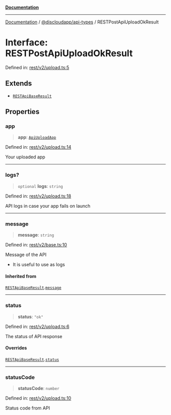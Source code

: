 [**Documentation**](../../../README.md)

***

[Documentation](../../../packages.md) / [@discloudapp/api-types](../README.md) / RESTPostApiUploadOkResult

# Interface: RESTPostApiUploadOkResult

Defined in: [rest/v2/upload.ts:5](https://github.com/discloud/discloud.app/blob/1e4ce40911bd2c25d95ae21441839a6f9ec7c445/packages/api-types/rest/v2/upload.ts#L5)

## Extends

- [`RESTApiBaseResult`](RESTApiBaseResult.md)

## Properties

### app

> **app**: [`ApiUploadApp`](ApiUploadApp.md)

Defined in: [rest/v2/upload.ts:14](https://github.com/discloud/discloud.app/blob/1e4ce40911bd2c25d95ae21441839a6f9ec7c445/packages/api-types/rest/v2/upload.ts#L14)

Your uploaded app

***

### logs?

> `optional` **logs**: `string`

Defined in: [rest/v2/upload.ts:18](https://github.com/discloud/discloud.app/blob/1e4ce40911bd2c25d95ae21441839a6f9ec7c445/packages/api-types/rest/v2/upload.ts#L18)

API logs in case your app fails on launch

***

### message

> **message**: `string`

Defined in: [rest/v2/base.ts:10](https://github.com/discloud/discloud.app/blob/1e4ce40911bd2c25d95ae21441839a6f9ec7c445/packages/api-types/rest/v2/base.ts#L10)

Message of the API
- It is useful to use as logs

#### Inherited from

[`RESTApiBaseResult`](RESTApiBaseResult.md).[`message`](RESTApiBaseResult.md#message)

***

### status

> **status**: `"ok"`

Defined in: [rest/v2/upload.ts:6](https://github.com/discloud/discloud.app/blob/1e4ce40911bd2c25d95ae21441839a6f9ec7c445/packages/api-types/rest/v2/upload.ts#L6)

The status of API response

#### Overrides

[`RESTApiBaseResult`](RESTApiBaseResult.md).[`status`](RESTApiBaseResult.md#status)

***

### statusCode

> **statusCode**: `number`

Defined in: [rest/v2/upload.ts:10](https://github.com/discloud/discloud.app/blob/1e4ce40911bd2c25d95ae21441839a6f9ec7c445/packages/api-types/rest/v2/upload.ts#L10)

Status code from API
